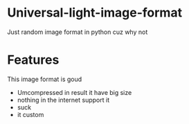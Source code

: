 # Universal-light-image-format
Just random image format in python cuz why not

# Features 
This image format is goud

* Umcompressed in result it have big size
* nothing in the internet support it
* suck
* it custom
